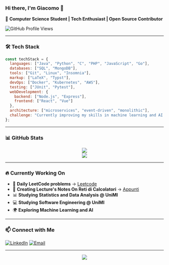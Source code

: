 ### Hi there, I'm Giacomo 👋

🚀 **Computer Science Student | Tech Enthusiast | Open Source Contributor**

![GitHub Profile Views](https://komarev.com/ghpvc/?username=comitanigiacomo&color=blue&style=flat)

---

### 🛠️ Tech Stack

```javascript
const techStack = {
  languages: ["Java", "Python", "C", "PHP", "JavaScript", "Go"],
  databases: ["SQL", "MongoDB"],
  tools: ["Git", "Linux", "Insomnia"],
  markup: ["LaTeX", "Typst"],
  devOps: ["Docker", "Kubernetes", "AWS"],
  testing: ["JUnit", "Pytest"],
  webDevelopment: {
    backend: ["Node.js", "Express"],
    frontend: ["React", "Vue"]
  },
  architecture: ["microservices", "event-driven", "monolithic"],
  challenge: "Currently improving my skills in machine learning and AI 🚀"
};
```
---

### 📊 GitHub Stats

<p align="center">
  <img src="https://github-readme-stats.vercel.app/api?username=comitanigiacomo&show_icons=true&theme=transparent&height=250" />
  <br>
  <img src="https://github-readme-stats.vercel.app/api/top-langs/?username=comitanigiacomo&layout=compact&theme=transparent&height=250" />
  <br>
</p>

---

### 🔥 Currently Working On

- 🎯 **Daily LeetCode problems** → [Leetcode](https://github.com/comitanigiacomo/leetcode)
- 📖 **Creating Lecture's Notes On Reti di Calcolatori** → [Appunti](https://github.com/comitanigiacomo/Reti_di_calcolatori)
- 📊 **Studying Statistics and Data Analysis @ UniMI**
- 💻 **Studying Software Engineering @ UniMI**
- 🌍 **Exploring Machine Learning and AI**

---

### 📫 Connect with Me

[![LinkedIn](https://img.shields.io/badge/LinkedIn-%230077B5.svg?style=flat&logo=linkedin&logoColor=white)](https://www.linkedin.com/in/giacomo-comitani-249384326)
[![Email](https://img.shields.io/badge/Email-D14836?style=flat&logo=gmail&logoColor=white)](mailto:comitanigiacomo@example.com)

---

<p align="center">
  <img src="https://readme-typing-svg.herokuapp.com?font=JetBrains+Mono&size=20&pause=500&color=00ADEF&vCenter=true&width=700&lines=Code+is+like+humor...;When+you+have+to+explain+it,+it%E2%80%99s+bad." />
</p>

